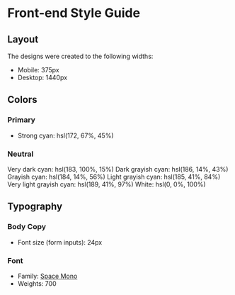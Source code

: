 # Front-end Style Guide

## Layout

The designs were created to the following widths:

- Mobile: 375px
- Desktop: 1440px

## Colors

### Primary

- Strong cyan: hsl(172, 67%, 45%)

### Neutral

 Very dark cyan: hsl(183, 100%, 15%)
 Dark grayish cyan: hsl(186, 14%, 43%)
 Grayish cyan: hsl(184, 14%, 56%)
 Light grayish cyan: hsl(185, 41%, 84%)
 Very light grayish cyan: hsl(189, 41%, 97%)
 White: hsl(0, 0%, 100%)

## Typography

### Body Copy

- Font size (form inputs): 24px

### Font

- Family: [Space Mono](https://fonts.google.com/specimen/Space+Mono)
- Weights: 700
